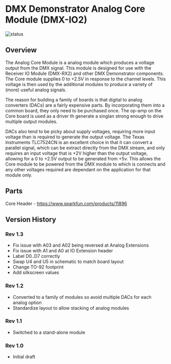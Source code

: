 # DMX Demonstrator Analog Core Module (DMX-IO2)

![status](https://img.shields.io/badge/status-prototype-orange)

## Overview

The Analog Core Module is a analog module which produces a voltage output from the DMX signal. This module is designed for use with the Receiver IO Module (DMX-RX2) and other DMX Demonstrator components. The Core module supplies 0 to +2.5V in response to the channel levels. This voltage is then used by the additional modules to produce a variety of (more) useful analog signals.

The reason for building a family of boards is that digital to analog converters (DACs) are a fairly expensive parts. By incorporating them into a common board, they only need to be purchased once. The op-amp on the Core board is used as a driver th generate a singlan strong enough to drive multiple output modules.

DACs also tend to be picky about supply voltages, requiring more input voltage than is required to generate the output voltage. The Texas Instruments TLC7524CN is an excellent choice in that it can convert a parallel signal, which can be extract directly from the DMX stream, and only requires an input voltage that is +2V higher than the output voltage, allowing for a 0 to +2.5V output to be generated from +5v. This allows the Core module to be powered from the DMX module to which is connects and any other voltages required are dependant on the application for that module only.

## Parts

Core Header - https://www.sparkfun.com/products/11896

## Version History

### Rev 1.3

- Fix issue with A03 and A02 being reversed at Analog Extensions
- Fix issue with A1 and A0 at IO Extension header
- Label D0..D7 correctly
- Swap U4 and U5 in schematic to match board layout
- Change TO-92 footprint
- Add silkscreen values

### Rev 1.2

- Converted to a family of modules so avoid multiple DACs for each analog option
- Standardize layout to allow stacking of analog modules

### Rev 1.1

- Switched to a stand-alone module

### Rev 1.0

- Initial draft
